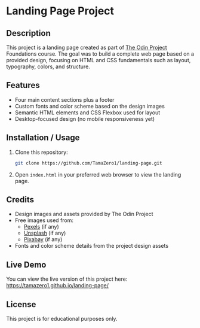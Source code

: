 # Landing Page Project

## Description  
This project is a landing page created as part of [The Odin Project](https://www.theodinproject.com/) Foundations course. The goal was to build a complete web page based on a provided design, focusing on HTML and CSS fundamentals such as layout, typography, colors, and structure.

## Features  
- Four main content sections plus a footer  
- Custom fonts and color scheme based on the design images  
- Semantic HTML elements and CSS Flexbox used for layout  
- Desktop-focused design (no mobile responsiveness yet)

## Installation / Usage  
1. Clone this repository:  
   ```bash
   git clone https://github.com/TamaZero1/landing-page.git
2. Open `index.html` in your preferred web browser to view the landing page.

## Credits  
- Design images and assets provided by The Odin Project  
- Free images used from:  
  - [Pexels](https://www.pexels.com) (if any)  
  - [Unsplash](https://unsplash.com) (if any)  
  - [Pixabay](https://pixabay.com) (if any)  
- Fonts and color scheme details from the project design assets

## Live Demo  
You can view the live version of this project here:  
https://tamazero1.github.io/landing-page/

## License  
This project is for educational purposes only.

